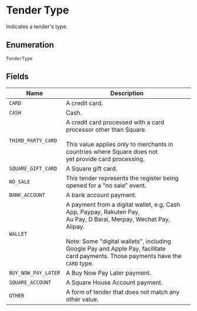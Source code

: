 <!-- Optimized: 2025-10-06 -->
<!-- RPM: 1.6.2.1.1.6.2.1_tender-type_20251006 -->
<!-- Session: E2E RPM DNA Application -->
<!-- AOM: RND (Reggie & Dro) -->
<!-- COI: TECHNOLOGY -->
<!-- RPM: HIGH -->
<!-- ACTION: BUILD -->

# Tender Type

Indicates a tender's type.

## Enumeration

`TenderType`

## Fields

| Name | Description |
|  --- | --- |
| `CARD` | A credit card. |
| `CASH` | Cash. |
| `THIRD_PARTY_CARD` | A credit card processed with a card processor other than Square.<br><br>This value applies only to merchants in countries where Square does not<br>yet provide card processing. |
| `SQUARE_GIFT_CARD` | A Square gift card. |
| `NO_SALE` | This tender represents the register being opened for a "no sale" event. |
| `BANK_ACCOUNT` | A bank account payment. |
| `WALLET` | A payment from a digital wallet, e.g. Cash App, Paypay, Rakuten Pay,<br>Au Pay, D Barai, Merpay, Wechat Pay, Alipay.<br><br>Note: Some "digital wallets", including Google Pay and Apple Pay, facilitate<br>card payments.  Those payments have the `CARD` type. |
| `BUY_NOW_PAY_LATER` | A Buy Now Pay Later payment. |
| `SQUARE_ACCOUNT` | A Square House Account payment. |
| `OTHER` | A form of tender that does not match any other value. |
